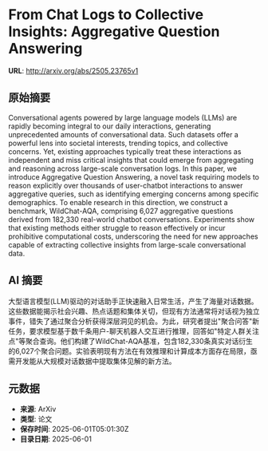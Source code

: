 # From Chat Logs to Collective Insights: Aggregative Question Answering

**URL**: http://arxiv.org/abs/2505.23765v1

## 原始摘要

Conversational agents powered by large language models (LLMs) are rapidly
becoming integral to our daily interactions, generating unprecedented amounts
of conversational data. Such datasets offer a powerful lens into societal
interests, trending topics, and collective concerns. Yet, existing approaches
typically treat these interactions as independent and miss critical insights
that could emerge from aggregating and reasoning across large-scale
conversation logs. In this paper, we introduce Aggregative Question Answering,
a novel task requiring models to reason explicitly over thousands of
user-chatbot interactions to answer aggregative queries, such as identifying
emerging concerns among specific demographics. To enable research in this
direction, we construct a benchmark, WildChat-AQA, comprising 6,027 aggregative
questions derived from 182,330 real-world chatbot conversations. Experiments
show that existing methods either struggle to reason effectively or incur
prohibitive computational costs, underscoring the need for new approaches
capable of extracting collective insights from large-scale conversational data.


## AI 摘要

大型语言模型(LLM)驱动的对话助手正快速融入日常生活，产生了海量对话数据。这些数据能揭示社会兴趣、热点话题和集体关切，但现有方法通常将对话视为独立事件，错失了通过聚合分析获得深层洞见的机会。为此，研究者提出"聚合问答"新任务，要求模型基于数千条用户-聊天机器人交互进行推理，回答如"特定人群关注点"等聚合查询。他们构建了WildChat-AQA基准，包含182,330条真实对话衍生的6,027个聚合问题。实验表明现有方法在有效推理和计算成本方面存在局限，亟需开发能从大规模对话数据中提取集体见解的新方法。

## 元数据

- **来源**: ArXiv
- **类型**: 论文
- **保存时间**: 2025-06-01T05:01:30Z
- **目录日期**: 2025-06-01

